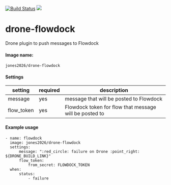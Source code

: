 [![Build Status](https://cloud.drone.io/api/badges/jones2026/drone-flowdock/status.svg)](https://cloud.drone.io/jones2026/drone-flowdock)
[![](https://images.microbadger.com/badges/image/jones2026/drone-flowdock.svg)](https://microbadger.com/images/jones2026/drone-flowdock "Get your own image badge on microbadger.com")

# drone-flowdock
Drone plugin to push messages to Flowdock

#### Image name:
`jones2026/drone-flowdock`

#### Settings

| setting | required | description |
------------- | ------------- | ----------
message | yes | message that will be posted to Flowdock
flow_token | yes | Flowdock token for flow that message will be posted to

#### Example usage

```
- name: flowdock
  image: jones2026/drone-flowdock
  settings:
      message: ":red_circle: failure on Drone :point_right: ${DRONE_BUILD_LINK}"
      flow_token:
          from_secret: FLOWDOCK_TOKEN
  when:
      status:
          - failure
```
